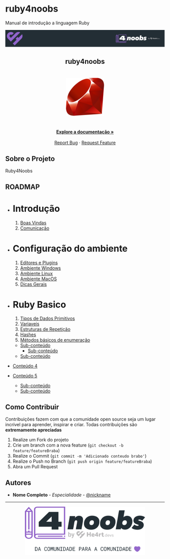 # ruby4noobs
Manual de introdução a linguagem Ruby

<!-- Logo 4noobs -->

<p align="center">
  <a href="https://github.com/he4rt/4noobs" target="_blank">
    <img src="images/header_4noobs.svg">
  </a>
</p>

<!-- Title -->

<p align="center">
  <h2 align="center">ruby4noobs</h2>

  <h1 align="center"><img src="images/ruby_logo.png" alt="Logo do Ruby" width="120"></h1>
  
  <p align="center">
    <br />
    <a href="#ROADMAP"><strong>Explore a documentação »</strong></a>
    <br />
    <br />
    <a href="https://github.com/wagnerdevocelot/ruby4noobs/issues/new">Report Bug</a>
    ·
    <a href="https://github.com/wagnerdevocelot/ruby4noobs/issues/new">Request Feature</a>
  </p>
</p>
    
 <!-- ABOUT THE PROJECT -->

## Sobre o Projeto
Ruby4Noobs

<!-- ROADMAP OF PROJECT -->

## ROADMAP

- # Introdução
  1. [Boas Vindas](1-Introducao/1-Boas-vindas.md)
  2. [Comunicação](1-Introducao/2-Comunicacao.md)

- # Configuração do ambiente
  1. [Editores e Plugins](https://github.com/wagnerdevocelot/ruby4noobs/blob/main/2-ambiente/1_editores-e-plugins.md)
  2. [Ambiente Windows](2-ambiente/2_Ambiente-windows.md)
  3. [Ambiente Linux](2-ambiente/3_Ambiente-linux.md)
  4. [Ambiente MacOS](https://github.com/wagnerdevocelot/ruby4noobs/blob/main/2-ambiente/4_ambiente-macos.md)
  5. [Dicas Gerais](https://github.com/wagnerdevocelot/ruby4noobs/blob/main/2-ambiente/5_dicas_gerais.md)


- # Ruby Basico
  1. [Tipos de Dados Primitivos](3-Dados-Primitivos/tipos-de-dados-primitivos.md)
  2. [Variaveis](4-Variaveis/variaveis.md)
  5. [Estruturas de Repetição](5-Estruturas-de-repeticao/estruturas-de-repeticao.md)
  9. [Hashes](9-Hashes/hashes.md)
  11. [Métodos básicos de enumeração](11-Metodos-basicos-de-enum/MetodosBasicosEnum.md)
  - [Sub-conteúdo](link-sub-conteudo)
  	- [Sub-conteúdo](link-sub-conteudo)
  - [Sub-conteúdo](link-sub-conteudo)
- [Conteúdo 4](link-quarta-parte)
- [Conteúdo 5](link-quinta-parte)
  - [Sub-conteúdo](link-sub-conteudo)
  - [Sub-conteúdo](link-sub-conteudo)
  
  
<!-- CONTRIBUTING -->

## Como Contribuir

Contribuições fazem com que a comunidade open source seja um lugar incrível para aprender, inspirar e criar. Todas contribuições
são **extremamente apreciadas**

1. Realize um Fork do projeto
2. Crie um branch com a nova feature (`git checkout -b feature/featureBraba`)
3. Realize o Commit (`git commit -m 'Adicionado conteudo brabo'`)
4. Realize o Push no Branch (`git push origin feature/featureBraba`)
5. Abra um Pull Request

## Autores

- **Nome Completo** - _Especialidade_ - [@nickname](seutwitter)

---

<p align="center">
  <a href="https://github.com/he4rt/4noobs" target="_blank">
    <img src="images/footer_4noobs.svg" width="380">
  </a>
</p>
